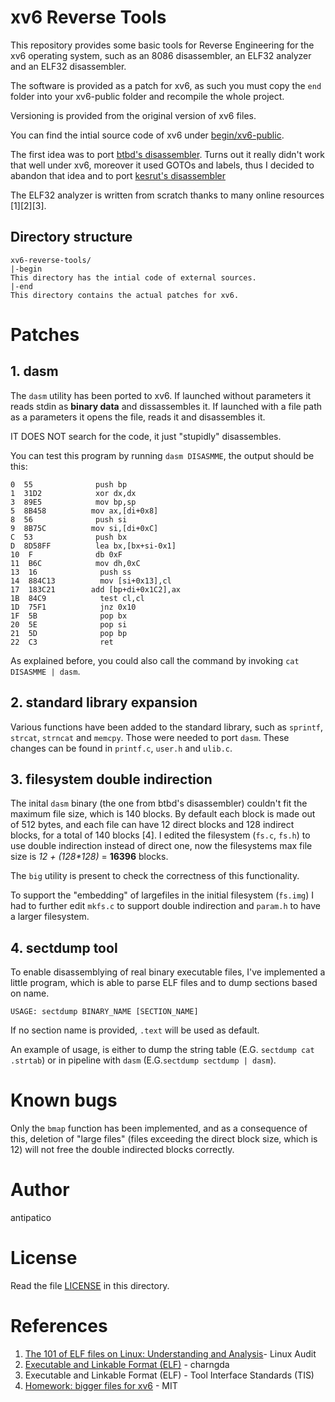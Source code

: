 # xv6 Reverse Tools
This repository provides some basic tools for Reverse Engineering for the xv6
operating system, such as an 8086 disassembler, an ELF32 analyzer and an ELF32
disassembler.

The software is provided as a patch for xv6, as such you must copy the `end`
folder into your xv6-public folder and recompile the whole project.

Versioning is provided from the original version of xv6 files.

You can find the intial source code of xv6 under
[begin/xv6-public](begin/xv6-public).

The first idea was to port [btbd's
disassembler](https://github.com/btbd/disassembler).
Turns out it really didn't work that well under xv6, moreover it used GOTOs and
labels, thus I decided to abandon that idea and to port [kesrut's
disassembler](https://github.com/kesrut/disasm8086)

The ELF32 analyzer  is written from scratch thanks to many online resources
\[1\]\[2\]\[3\].

## Directory structure
```
xv6-reverse-tools/
|-begin
This directory has the intial code of external sources.
|-end
This directory contains the actual patches for xv6.
```

# Patches
## 1. dasm
The `dasm` utility has been ported to xv6. If launched without parameters it
reads stdin as **binary data** and dissassembles it. If launched with a file
path as a parameters it opens the file, reads it and disassembles it.

IT DOES NOT search for the code, it just "stupidly" disassembles.

You can test this program by running `dasm DISASMME`, the output should be this:
```
0  55              push bp
1  31D2            xor dx,dx
3  89E5            mov bp,sp
5  8B458          mov ax,[di+0x8]
8  56              push si
9  8B75C          mov si,[di+0xC]
C  53              push bx
D  8D58FF          lea bx,[bx+si-0x1]
10  F              db 0xF
11  B6C            mov dh,0xC
13  16              push ss
14  884C13          mov [si+0x13],cl
17  183C21        add [bp+di+0x1C2],ax
1B  84C9            test cl,cl
1D  75F1            jnz 0x10
1F  5B              pop bx
20  5E              pop si
21  5D              pop bp
22  C3              ret
```
As explained before, you could also call the command by invoking `cat DISASMME |
dasm`.
## 2. standard library expansion
Various functions have been added to the standard library, such as `sprintf`,
`strcat`, `strncat` and `memcpy`. Those were needed to port `dasm`. These
changes can be found in `printf.c`, `user.h` and `ulib.c`.
## 3. filesystem double indirection
The inital `dasm` binary (the one from btbd's disassembler)
couldn't fit the maximum file size, which is 140 blocks.
By default each block is made out of 512 bytes, and each file can have 12 direct
blocks and 128 indirect blocks, for a total of 140 blocks \[4\].
I edited the filesystem (`fs.c`, `fs.h`) to use double indirection instead of
direct one, now the filesystems max file size is _12 + (128\*128)_ = **16396**
blocks.

The `big` utility is present to check the correctness of this functionality.

To support the "embedding" of largefiles in the initial filesystem (`fs.img`) I
had to further edit `mkfs.c` to support double indirection and `param.h` to have
a larger filesystem.
## 4. sectdump tool
To enable disassemblying of real binary executable files, I've implemented a
little program, which is able to parse ELF files and to dump sections based on
name.
```
USAGE: sectdump BINARY_NAME [SECTION_NAME]
```
If no section name is provided, `.text` will be used as default.

An example of usage, is either to dump the string table (E.G. `sectdump cat
.strtab`) or in pipeline with `dasm` (E.G.`sectdump sectdump | dasm`).


# Known bugs
Only the `bmap` function has been implemented, and as a consequence of this,
deletion of "large files" (files exceeding the direct block size, which is
12) will not free the double indirected blocks correctly.

# Author

antipatico

# License

Read the file [LICENSE](LICENSE) in this directory.

# References

1. [The 101 of ELF files on Linux: Understanding and
Analysis](https://linux-audit.com/elf-binaries-on-linux-understanding-and-analysis/)- Linux Audit
2. [Executable and Linkable Format (ELF)](https://stevens.netmeister.org/631/elf.html) - charngda
3. Executable and Linkable Format (ELF) - Tool Interface Standards (TIS)
4. [Homework: bigger files for xv6](https://pdos.csail.mit.edu/6.828/2018/homework/xv6-big-files.html) - MIT
